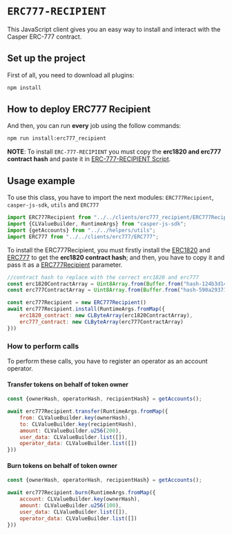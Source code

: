 # `ERC777-RECIPIENT`

This JavaScript client gives you an easy way to install and interact with the Casper ERC-777 contract.

## Set up the project

First of all, you need to download all plugins:

``` bash
npm install
```

## How to deploy ERC777 Recipient
And then, you can run **every** job using the follow commands:
``` bash
npm run install:erc777_recipient
```

**NOTE**: To install `ERC-777-RECIPIENT` you must copy the **erc1820 and erc777 contract hash** 
and paste it in [ERC-777-RECIPIENT Script](src/jobs/erc777_recipient/installer.js).

## Usage example
To use this class, you have to import the next modules: `ERC777Recipient`, `casper-js-sdk`, `utils` and `ERC777`
``` javascript
import ERC777Recipient from "../../clients/erc777_recipient/ERC777Recipient";
import {CLValueBuilder, RuntimeArgs} from "casper-js-sdk";
import {getAccounts} from "../../helpers/utils";
import ERC777 from "../../clients/erc777/ERC777";
```
To install the ERC777Recipient, you must firstly install the [ERC1820](src/jobs/erc1820/installer.js)
and [ERC777](src/jobs/erc777/installer.js) to get the **erc1820 contract hash**;
and then, you have to copy it and pass it as a [ERC777Recipient](src/jobs/erc777/installer.js) parameter.
``` javascript
//contract hash to replace with the correct erc1820 and erc777
const erc1820ContractArray = Uint8Array.from(Buffer.from("hash-124b3d14aeae1668afde1f35a28162c98d25446b52d19a1058e3cef7ac545bfe".slice(5), 'hex'));
const erc777ContractArray = Uint8Array.from(Buffer.from("hash-590a29371bb8d7d57a319fbc984c09f12558a56129bdfa90e8b585011002eb77".slice(5), 'hex'));

const erc777Recipient = new ERC777Recipient()
await erc777Recipient.install(RuntimeArgs.fromMap({
    erc1820_contract: new CLByteArray(erc1820ContractArray),
    erc777_contract: new CLByteArray(erc777ContractArray)
}))
```

### How to perform calls
To perform these calls, you have to register an operator as an account operator.

#### Transfer tokens on behalf of token owner
``` javascript
const {ownerHash, operatorHash, recipientHash} = getAccounts();

await erc777Recipient.transfer(RuntimeArgs.fromMap({
    from: CLValueBuilder.key(ownerHash),
    to: CLValueBuilder.key(recipientHash),
    amount: CLValueBuilder.u256(200),
    user_data: CLValueBuilder.list([]),
    operator_data: CLValueBuilder.list([])
}))
```
#### Burn tokens on behalf of token owner
``` javascript
const {ownerHash, operatorHash, recipientHash} = getAccounts();

await erc777Recipient.burn(RuntimeArgs.fromMap({
    account: CLValueBuilder.key(ownerHash),
    amount: CLValueBuilder.u256(100),
    user_data: CLValueBuilder.list([]),
    operator_data: CLValueBuilder.list([])
}))
```